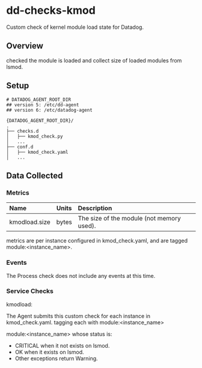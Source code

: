 # dd-checks-kmod

Custom check of kernel module load state for Datadog.

## Overview

checked the module is loaded and collect size of loaded modules from lsmod.

## Setup

```
# DATADOG_AGENT_ROOT_DIR
## version 5: /etc/dd-agent
## version 6: /etc/datadog-agent

{DATADOG_AGENT_ROOT_DIR}/
.
├── checks.d
│   ├── kmod_check.py
│   ...
├── conf.d
│   ├── kmod_check.yaml
│   ...
```

## Data Collected

### Metrics

| Name | Units | Description |
| :--- | :---: | :--- |
| kmodload.size | bytes | The size of the module (not memory used). |

metrics are per instance configured in kmod_check.yaml, and are tagged module:<instance_name>.

### Events

The Process check does not include any events at this time.

### Service Checks

kmodload:

The Agent submits this custom check for each instance in kmod_check.yaml.
tagging each with module:<instance_name>

module:<instance_name> whose status is:

- CRITICAL when it not exists on lsmod.
- OK when it exists on lsmod.
- Other exceptions return Warning.
